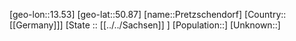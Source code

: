 ﻿---
location: [50.87,13.53]
type: City
tags:
- geo/City


SpocWebEntityId: 33520
isDeleted: false
confidential: public

---
[geo-lon::13.53]
[geo-lat::50.87]
[name::Pretzschendorf]
[Country::[[Germany]]]
[State :: [[../../Sachsen]] ]
[Population::]
[Unknown::]


